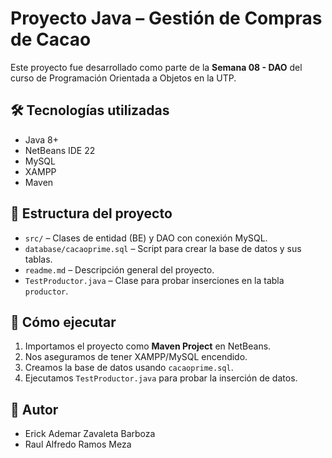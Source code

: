 # Proyecto Java – Gestión de Compras de Cacao

Este proyecto fue desarrollado como parte de la **Semana 08 - DAO** del curso de Programación Orientada a Objetos en la UTP.

## 🛠️ Tecnologías utilizadas
- Java 8+
- NetBeans IDE 22
- MySQL 
- XAMPP
- Maven

## 📂 Estructura del proyecto
- `src/` – Clases de entidad (BE) y DAO con conexión MySQL.
- `database/cacaoprime.sql` – Script para crear la base de datos y sus tablas.
- `readme.md` – Descripción general del proyecto.
- `TestProductor.java` – Clase para probar inserciones en la tabla `productor`.

## 🚀 Cómo ejecutar
1. Importamos el proyecto como **Maven Project** en NetBeans.
2. Nos aseguramos de tener XAMPP/MySQL encendido.
3. Creamos la base de datos usando `cacaoprime.sql`.
4. Ejecutamos `TestProductor.java` para probar la inserción de datos.

## 👤 Autor
- Erick Ademar Zavaleta Barboza
- Raul Alfredo Ramos Meza